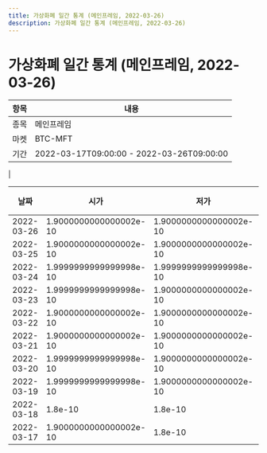 ```yaml
---
title: 가상화폐 일간 통계 (메인프레임, 2022-03-26)
description: 가상화폐 일간 통계 (메인프레임, 2022-03-26)
---
```


가상화폐 일간 통계 (메인프레임, 2022-03-26)
===

|항목|내용|
|--|--|
|종목|메인프레임|
|마켓|BTC-MFT|\i|종류|일 단위 캔들|
|기간|2022-03-17T09:00:00 - 2022-03-26T09:00:00
|

|날짜|시가|저가|고가|종가|비고|
|--|--|--|--|--|--|
|2022-03-26|1.9000000000000002e-10|1.9000000000000002e-10|1.9000000000000002e-10|1.9000000000000002e-10|    |
|2022-03-25|1.9000000000000002e-10|1.9000000000000002e-10|1.9000000000000002e-10|1.9000000000000002e-10|    |
|2022-03-24|1.9999999999999998e-10|1.9999999999999998e-10|1.9999999999999998e-10|1.9999999999999998e-10|    |
|2022-03-23|1.9999999999999998e-10|1.9000000000000002e-10|1.9999999999999998e-10|1.9999999999999998e-10|    |
|2022-03-22|1.9000000000000002e-10|1.9000000000000002e-10|1.9999999999999998e-10|1.9999999999999998e-10|    |
|2022-03-21|1.9000000000000002e-10|1.9000000000000002e-10|2.1e-10|1.9999999999999998e-10|    |
|2022-03-20|1.9999999999999998e-10|1.9000000000000002e-10|2.1e-10|1.9000000000000002e-10|    |
|2022-03-19|1.9999999999999998e-10|1.9000000000000002e-10|2.2000000000000002e-10|1.9999999999999998e-10|    |
|2022-03-18|1.8e-10|1.8e-10|2.1e-10|1.9999999999999998e-10|    |
|2022-03-17|1.9000000000000002e-10|1.8e-10|1.9000000000000002e-10|1.8e-10|    |

